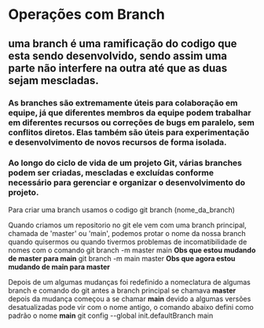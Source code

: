 # Operações com Branch 

## uma branch é uma ramificação do codigo que esta sendo desenvolvido, sendo assim uma parte não interfere na outra até que as duas sejam mescladas.

### As branches são extremamente úteis para colaboração em equipe, já que diferentes membros da equipe podem trabalhar em diferentes recursos ou correções de bugs em paralelo, sem conflitos diretos. Elas também são úteis para experimentação e desenvolvimento de novos recursos de forma isolada.

### Ao longo do ciclo de vida de um projeto Git, várias branches podem ser criadas, mescladas e excluídas conforme necessário para gerenciar e organizar o desenvolvimento do projeto.

Para criar uma branch usamos o codigo
    git branch (nome_da_branch)

Quando criamos um repositorio no git ele vem com uma branch principal, chamada de 'master' ou 'main', podemos protar o nome da nossa branch quando quisermos ou quando tivermos problemas de incomatibilidade de nomes com o comando 
    git  branch -m master main **Obs que estou mudando de master para main**
    git branch -m main master **Obs que agora estou mudando de main para master**

Depois de um algumas mudanças foi redefinido a nomeclatura de algumas branch e comando do git antes a branch principal se chamava **master** depois da mudança começou a se chamar **main** devido a algumas versões desatualizadas pode vir com o nome antigo, o comando abaixo defini como padrão o nome **main**
    git config --global init.defaultBranch main

